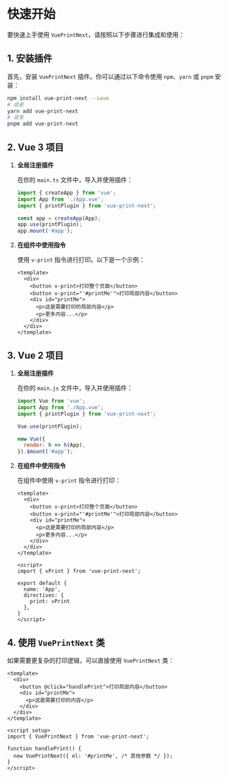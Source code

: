 # 快速开始

要快速上手使用 `VuePrintNext`，请按照以下步骤进行集成和使用：

## 1. 安装插件

首先，安装 `VuePrintNext` 插件。你可以通过以下命令使用 `npm`、`yarn` 或 `pnpm` 安装：

```bash
npm install vue-print-next --save
# 或者
yarn add vue-print-next
# 或者
pnpm add vue-print-next
```

## 2. Vue 3 项目

1. **全局注册插件**

   在你的 `main.ts` 文件中，导入并使用插件：

   ```typescript
   import { createApp } from 'vue';
   import App from './App.vue';
   import { printPlugin } from 'vue-print-next';

   const app = createApp(App);
   app.use(printPlugin);
   app.mount('#app');
   ```

2. **在组件中使用指令**

   使用 `v-print` 指令进行打印。以下是一个示例：

   ```vue
   <template>
     <div>
       <button v-print>打印整个页面</button>
       <button v-print="'#printMe'">打印局部内容</button>
       <div id="printMe">
         <p>这是需要打印的局部内容</p>
         <p>更多内容...</p>
       </div>
     </div>
   </template>
   ```

## 3. Vue 2 项目

1. **全局注册插件**

   在你的 `main.js` 文件中，导入并使用插件：

   ```javascript
   import Vue from 'vue';
   import App from './App.vue';
   import { printPlugin } from 'vue-print-next';

   Vue.use(printPlugin);

   new Vue({
     render: h => h(App),
   }).$mount('#app');
   ```

2. **在组件中使用指令**

   在组件中使用 `v-print` 指令进行打印：

   ```vue
   <template>
     <div>
       <button v-print>打印整个页面</button>
       <button v-print="'#printMe'">打印局部内容</button>
       <div id="printMe">
         <p>这是需要打印的局部内容</p>
         <p>更多内容...</p>
       </div>
     </div>
   </template>

   <script>
   import { vPrint } from 'vue-print-next';

   export default {
     name: 'App',
     directives: {
       print: vPrint
     },
   }
   </script>
   ```

## 4. 使用 `VuePrintNext` 类

如果需要更复杂的打印逻辑，可以直接使用 `VuePrintNext` 类：

```vue
<template>
  <div>
    <button @click="handlePrint">打印局部内容</button>
    <div id="printMe">
      <p>这是需要打印的内容</p>
    </div>
  </div>
</template>

<script setup>
import { VuePrintNext } from 'vue-print-next';

function handlePrint() {
  new VuePrintNext({ el: '#printMe', /* 其他参数 */ });
}
</script>
```

